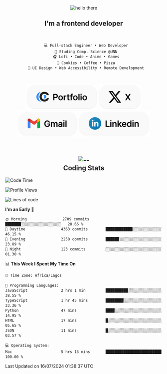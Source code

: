 <div align="center">
  
  <img src="https://readme-typing-svg.demolab.com?font=Fira+Code&weight=600&size=24&duration=4000&pause=300&color=3291FF&center=true&vCenter=true&random=false&width=300&height=24&lines=Hey+There;Hola;Namaste;Aloha;Bonjour;Konnichiwa" alt="hello there" height="36" width="300" />
  <h2>I'm a frontend developer</h2>
  
</div>

<br/>

<div align="center">
  
  ```
    💻 Full-stack Engineer • Web Developer
    💼 Studing Comp. Science @UNN
    🎧 Lofi • Code • Anime • Games
    🍪 Cookies • Coffee • Pizza
    📖 UI Design • Web Accessibility • Remote Development
  ```

</div>

<br/>

<div align="center">

  [![portfolio](./assets/badge-portfolio.svg)](https://okoyecharles.com)
  [![X](./assets/badge-x.svg)](https://x.com/okoyecharlesk)
  [![mail](./assets/badge-mail.svg)](mailto:okoyecharles509@gmail.com)
  [![linkedin](./assets/badge-linkedin.svg)](https://linkedin.com/in/okoyecharles)
  
</div>

<br/>



<div align="center">

  <h2>
    <img src="https://media.giphy.com/media/UVG0BN8TOMKkPOJS6e/giphy.gif?cid=790b7611dhvp8dydhh4r22mjr73owy4d5zzlo7s5zyk60w8s&ep=v1_stickers_search&rid=giphy.gif&ct=s" alt="--" height="50" width="50" />
    <br/>
    Coding Stats
  </h2>
  
</div>

<!--START_SECTION:waka-->
![Code Time](http://img.shields.io/badge/Code%20Time-213%20hrs%207%20mins-blue)

![Profile Views](http://img.shields.io/badge/Profile%20Views-8-blue)

![Lines of code](https://img.shields.io/badge/From%20Hello%20World%20I%27ve%20Written-7.6%20million%20lines%20of%20code-blue)

**I'm an Early 🐤** 

```text
🌞 Morning                2709 commits        ███████░░░░░░░░░░░░░░░░░░   28.66 % 
🌆 Daytime                4363 commits        ████████████░░░░░░░░░░░░░   46.15 % 
🌃 Evening                2258 commits        ██████░░░░░░░░░░░░░░░░░░░   23.89 % 
🌙 Night                  123 commits         ░░░░░░░░░░░░░░░░░░░░░░░░░   01.30 % 
```


📊 **This Week I Spent My Time On** 

```text
🕑︎ Time Zone: Africa/Lagos

💬 Programming Languages: 
JavaScript               2 hrs 1 min         ██████████░░░░░░░░░░░░░░░   38.55 % 
TypeScript               1 hr 45 mins        ████████░░░░░░░░░░░░░░░░░   33.36 % 
Python                   47 mins             ████░░░░░░░░░░░░░░░░░░░░░   14.95 % 
HTML                     17 mins             █░░░░░░░░░░░░░░░░░░░░░░░░   05.65 % 
JSON                     11 mins             █░░░░░░░░░░░░░░░░░░░░░░░░   03.57 % 

💻 Operating System: 
Mac                      5 hrs 15 mins       █████████████████████████   100.00 % 
```


 Last Updated on 16/07/2024 01:38:37 UTC
<!--END_SECTION:waka-->
